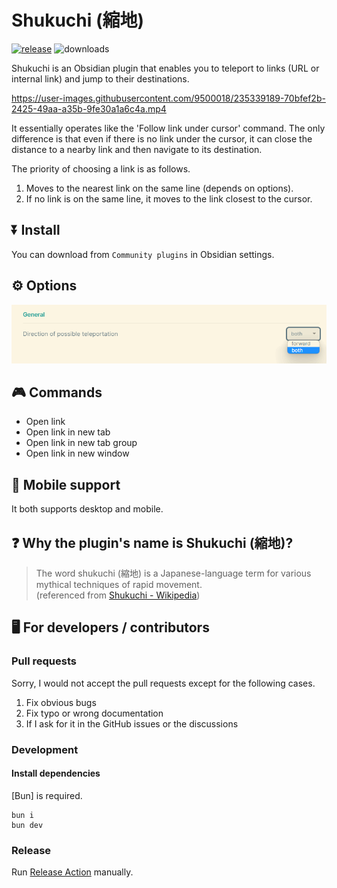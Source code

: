# Shukuchi (縮地)

[![release](https://img.shields.io/github/release/tadashi-aikawa/shukuchi.svg)](https://github.com/tadashi-aikawa/shukuchi/releases/latest)
![downloads](https://img.shields.io/github/downloads/tadashi-aikawa/shukuchi/total)

Shukuchi is an Obsidian plugin that enables you to teleport to links (URL or internal link) and jump to their destinations.

https://user-images.githubusercontent.com/9500018/235339189-70bfef2b-2425-49aa-a35b-9fe30a1a6c4a.mp4

It essentially operates like the 'Follow link under cursor' command. The only difference is that even if there is no link under the cursor, it can close the distance to a nearby link and then navigate to its destination.

The priority of choosing a link is as follows.

1. Moves to the nearest link on the same line (depends on options).
2. If no link is on the same line, it moves to the link closest to the cursor.

## ⏬ Install

You can download from `Community plugins` in Obsidian settings.

## ⚙️ Options

![direction of possible teleportation](https://raw.githubusercontent.com/tadashi-aikawa/shukuchi/master/resources/direction-of-possible-teleportation.png)

## 🎮 Commands

- Open link
- Open link in new tab
- Open link in new tab group
- Open link in new window

## 📱 Mobile support

It both supports desktop and mobile.

## ❓ Why the plugin's name is Shukuchi (縮地)?

> The word shukuchi (縮地) is a Japanese-language term for various mythical techniques of rapid movement.  
> (referenced from [Shukuchi \- Wikipedia](https://en.wikipedia.org/wiki/Shukuchi))


## 🖥️ For developers / contributors

### Pull requests

Sorry, I would not accept the pull requests except for the following cases.

1. Fix obvious bugs
2. Fix typo or wrong documentation
3. If I ask for it in the GitHub issues or the discussions

### Development

#### Install dependencies

[Bun] is required.

```console
bun i
bun dev
```

### Release

Run [Release Action](https://github.com/tadashi-aikawa/shukuchi/actions/workflows/release.yaml) manually.

